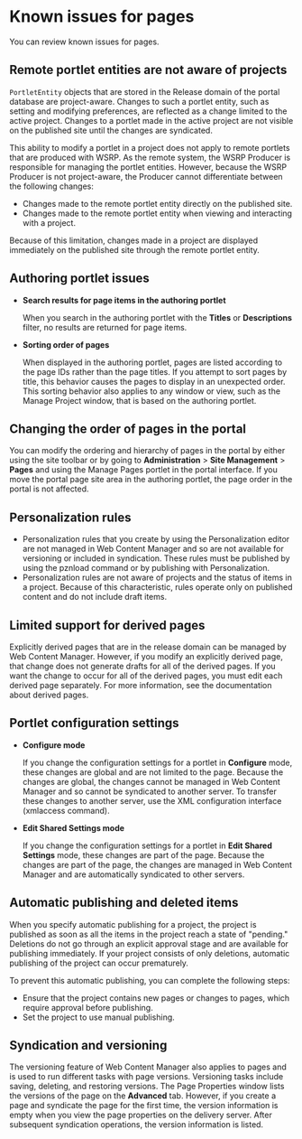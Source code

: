 # Known issues for pages

You can review known issues for pages.

## Remote portlet entities are not aware of projects

`PortletEntity` objects that are stored in the Release domain of the portal database are project-aware. Changes to such a portlet entity, such as setting and modifying preferences, are reflected as a change limited to the active project. Changes to a portlet made in the active project are not visible on the published site until the changes are syndicated.

This ability to modify a portlet in a project does not apply to remote portlets that are produced with WSRP. As the remote system, the WSRP Producer is responsible for managing the portlet entities. However, because the WSRP Producer is not project-aware, the Producer cannot differentiate between the following changes:

-   Changes made to the remote portlet entity directly on the published site.
-   Changes made to the remote portlet entity when viewing and interacting with a project.

Because of this limitation, changes made in a project are displayed immediately on the published site through the remote portlet entity.

## Authoring portlet issues

-   **Search results for page items in the authoring portlet**

    When you search in the authoring portlet with the **Titles** or **Descriptions** filter, no results are returned for page items.

-   **Sorting order of pages**

    When displayed in the authoring portlet, pages are listed according to the page IDs rather than the page titles. If you attempt to sort pages by title, this behavior causes the pages to display in an unexpected order. This sorting behavior also applies to any window or view, such as the Manage Project window, that is based on the authoring portlet.


## Changing the order of pages in the portal

You can modify the ordering and hierarchy of pages in the portal by either using the site toolbar or by going to **Administration** \> **Site Management** \> **Pages** and using the Manage Pages portlet in the portal interface. If you move the portal page site area in the authoring portlet, the page order in the portal is not affected.

## Personalization rules

-   Personalization rules that you create by using the Personalization editor are not managed in Web Content Manager and so are not available for versioning or included in syndication. These rules must be published by using the pznload command or by publishing with Personalization.
-   Personalization rules are not aware of projects and the status of items in a project. Because of this characteristic, rules operate only on published content and do not include draft items.

## Limited support for derived pages

Explicitly derived pages that are in the release domain can be managed by Web Content Manager. However, if you modify an explicitly derived page, that change does not generate drafts for all of the derived pages. If you want the change to occur for all of the derived pages, you must edit each derived page separately. For more information, see the documentation about derived pages.

## Portlet configuration settings

-   **Configure mode**

    If you change the configuration settings for a portlet in **Configure** mode, these changes are global and are not limited to the page. Because the changes are global, the changes cannot be managed in Web Content Manager and so cannot be syndicated to another server. To transfer these changes to another server, use the XML configuration interface \(xmlaccess command\).

-   **Edit Shared Settings mode**

    If you change the configuration settings for a portlet in **Edit Shared Settings** mode, these changes are part of the page. Because the changes are part of the page, the changes are managed in Web Content Manager and are automatically syndicated to other servers.


## Automatic publishing and deleted items

When you specify automatic publishing for a project, the project is published as soon as all the items in the project reach a state of "pending." Deletions do not go through an explicit approval stage and are available for publishing immediately. If your project consists of only deletions, automatic publishing of the project can occur prematurely.

To prevent this automatic publishing, you can complete the following steps:

-   Ensure that the project contains new pages or changes to pages, which require approval before publishing.
-   Set the project to use manual publishing.

## Syndication and versioning

The versioning feature of Web Content Manager also applies to pages and is used to run different tasks with page versions. Versioning tasks include saving, deleting, and restoring versions. The Page Properties window lists the versions of the page on the **Advanced** tab. However, if you create a page and syndicate the page for the first time, the version information is empty when you view the page properties on the delivery server. After subsequent syndication operations, the version information is listed.



